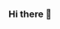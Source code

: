 ### Hi there 👋

<!--
**GaneshDabade/GaneshDabade** is a ✨ _special_ ✨ repository because its `README.md` (this file) appears on your GitHub profile.

Here are some ideas to get you started:

- 🔭 I’m currently working on MERN Stack.
- 🌱 I’m currently learning MERN Stack.
- 👯 I’m looking to collaborate on any platform based projects or research.
- 🤔 I’m looking for help with learning more in web development.
- 😄 Pronouns: He/Him
- ⚡ Fun fact: Photon in a Double-slit🔥
-->
